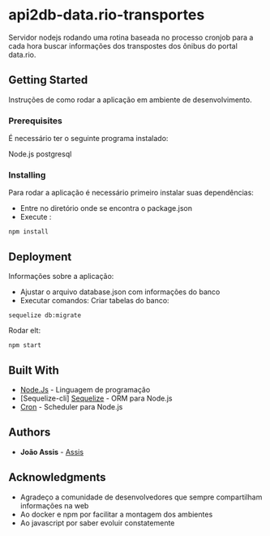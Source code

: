 # api2db-data.rio-transportes

Servidor nodejs rodando uma rotina baseada no processo cronjob para a cada hora buscar informações dos transpostes dos ônibus do portal data.rio.

## Getting Started

Instruções de como rodar a aplicação em ambiente de desenvolvimento.

### Prerequisites

É necessário ter o seguinte programa instalado:

Node.js
postgresql

### Installing

Para rodar a aplicação é necessário primeiro instalar suas dependências:
* Entre no diretório onde se encontra o package.json
* Execute :
```
npm install
```

## Deployment

Informações sobre a aplicação:

* Ajustar o arquivo database.json com informações do banco
* Executar comandos:
Criar tabelas do banco:
```
sequelize db:migrate
```
Rodar elt:
```
npm start
```

## Built With

- [Node.Js](https://nodejs.org/) - Linguagem de programação
- [Sequelize-cli] [Sequelize](http://docs.sequelizejs.com/) - ORM para Node.js 
- [Cron](https://www.npmjs.com/package/cron) - Scheduler para Node.js


## Authors

- **João Assis** - [Assis](https://github.com/joaohonorato)

## Acknowledgments

- Agradeço a comunidade de desenvolvedores que sempre compartilham informações na web
- Ao docker e npm por facilitar a montagem dos ambientes
- Ao javascript por saber evoluir constatemente
